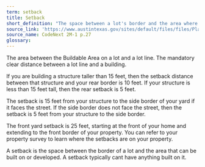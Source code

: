 ```yaml
---
term: setback
title: Setback
short_definition: "The space between a lot's border and the area where a building can be built. Setbacks typically cannot have anything built on them."
source_link: 'https://www.austintexas.gov/sites/default/files/files/Planning/CodeNEXT/ALDC_PRD_23_LandDevelopmentCode_Combined_2017_0130_web.pdf'
source_name: CodeNext 2M-1 p.27
glossary:
---
```


The area between the Buildable Area on a lot and a lot line. The mandatory clear distance between a lot line and a building.

If you are building a structure taller than 15 feet, then the setback distance between that structure and your rear border is 10 feet. If your structure is less than 15 feet tall, then the rear setback is 5 feet.

The setback is 15 feet from your structure to the side border of your yard if it faces the street. If the side border does not face the street, then the setback is 5 feet from your structure to the side border.

The front yard setback is 25 feet, starting at the front of your home and extending to the front border of your property. You can refer to your property survey to learn where the setbacks are on your property.

A setback is the space between the border of a lot and the area that can be built on or developed. A setback typically cant have anything built on it.
